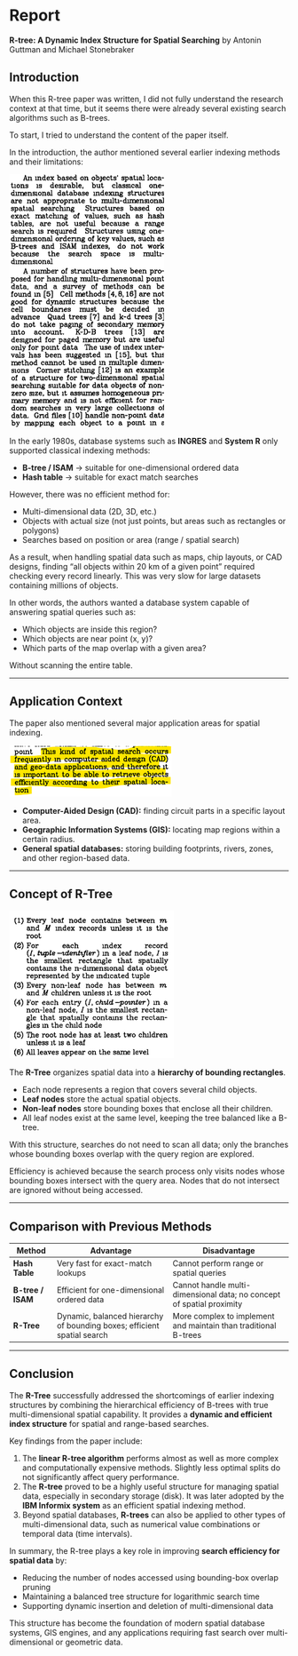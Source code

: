 # Report

**R-tree: A Dynamic Index Structure for Spatial Searching**
by Antonin Guttman and Michael Stonebraker

## Introduction

When this R-tree paper was written, I did not fully understand the research context at that time, but it seems there were already several existing search algorithms such as B-trees.

To start, I tried to understand the content of the paper itself.

In the introduction, the author mentioned several earlier indexing methods and their limitations:

<!-- 
"indexing structures are not appropriate to spatial searching. 
Multi-dimensional structures based on exact matching of values, 
such as hash tables, are not useful because a range search is required. 
Structures using one-dimensional ordering of key values, 
such as B-trees and ISAM indexes, do not work because the search is multi-dimensional."
-->

![alt text](image_1.png)

In the early 1980s, database systems such as **INGRES** and **System R** only supported classical indexing methods:

* **B-tree / ISAM** → suitable for one-dimensional ordered data
* **Hash table** → suitable for exact match searches

However, there was no efficient method for:

* Multi-dimensional data (2D, 3D, etc.)
* Objects with actual size (not just points, but areas such as rectangles or polygons)
* Searches based on position or area (range / spatial search)

As a result, when handling spatial data such as maps, chip layouts, or CAD designs, finding “all objects within 20 km of a given point” required checking every record linearly.
This was very slow for large datasets containing millions of objects.

In other words, the authors wanted a database system capable of answering spatial queries such as:

* Which objects are inside this region?
* Which objects are near point (x, y)?
* Which parts of the map overlap with a given area?

Without scanning the entire table.

---

## Application Context

The paper also mentioned several major application areas for spatial indexing.

![alt text](image_2.png)

* **Computer-Aided Design (CAD):** finding circuit parts in a specific layout area.
* **Geographic Information Systems (GIS):** locating map regions within a certain radius.
* **General spatial databases:** storing building footprints, rivers, zones, and other region-based data.

---

## Concept of R-Tree

![alt text](image_3.png)

The **R-Tree** organizes spatial data into a **hierarchy of bounding rectangles**.

* Each node represents a region that covers several child objects.
* **Leaf nodes** store the actual spatial objects.
* **Non-leaf nodes** store bounding boxes that enclose all their children.
* All leaf nodes exist at the same level, keeping the tree balanced like a B-tree.

With this structure, searches do not need to scan all data; only the branches whose bounding boxes overlap with the query region are explored.

Efficiency is achieved because the search process only visits nodes whose bounding boxes intersect with the query area.
Nodes that do not intersect are ignored without being accessed.

---

## Comparison with Previous Methods

| **Method**           | **Advantage**                                                           | **Disadvantage**                                                                  |
| -------------------- | ----------------------------------------------------------------------- | --------------------------------------------------------------------------------- |
| **Hash Table**       | Very fast for exact-match lookups                                       | Cannot perform range or spatial queries                                           |
| **B-tree / ISAM**    | Efficient for one-dimensional ordered data                              | Cannot handle multi-dimensional data; no concept of spatial proximity             |
| **R-Tree**           | Dynamic, balanced hierarchy of bounding boxes; efficient spatial search | More complex to implement and maintain than traditional B-trees                   |

---

## Conclusion

The **R-Tree** successfully addressed the shortcomings of earlier indexing structures by combining the hierarchical efficiency of B-trees with true multi-dimensional spatial capability.
It provides a **dynamic and efficient index structure** for spatial and range-based searches.

Key findings from the paper include:

1. The **linear R-tree algorithm** performs almost as well as more complex and computationally expensive methods. Slightly less optimal splits do not significantly affect query performance.
2. The **R-tree** proved to be a highly useful structure for managing spatial data, especially in secondary storage (disk). It was later adopted by the **IBM Informix system** as an efficient spatial indexing method.
3. Beyond spatial databases, **R-trees** can also be applied to other types of multi-dimensional data, such as numerical value combinations or temporal data (time intervals).

In summary, the R-tree plays a key role in improving **search efficiency for spatial data** by:

* Reducing the number of nodes accessed using bounding-box overlap pruning
* Maintaining a balanced tree structure for logarithmic search time
* Supporting dynamic insertion and deletion of multi-dimensional data

This structure has become the foundation of modern spatial database systems, GIS engines, and any applications requiring fast search over multi-dimensional or geometric data.
